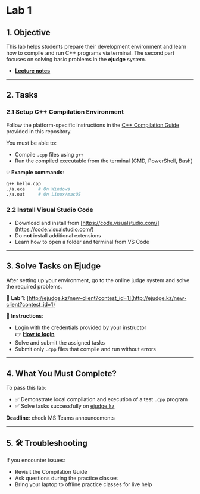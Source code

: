 # Lab 1

## 1. Objective

This lab helps students prepare their development environment and learn how to compile and run C++ programs via terminal. The second part focuses on solving basic problems in the **ejudge** system.

- **[Lecture notes](./lecture-notes.md)**

---

## 2. Tasks

### 2.1 Setup C++ Compilation Environment

Follow the platform-specific instructions in the [C++ Compilation Guide](cpp%20compile%20guide.md) provided in this repository.

You must be able to:

- Compile `.cpp` files using `g++`
- Run the compiled executable from the terminal (CMD, PowerShell, Bash)

💡 **Example commands**:

```bash
g++ hello.cpp
./a.exe     # On Windows
./a.out     # On Linux/macOS
```

### 2.2 Install Visual Studio Code

- Download and install from [https://code.visualstudio.com/](https://code.visualstudio.com/)
- Do **not** install additional extensions
- Learn how to open a folder and terminal from VS Code

---

## 3. Solve Tasks on Ejudge

After setting up your environment, go to the online judge system and solve the required problems.

🔗 **Lab 1**: [http://ejudge.kz/new-client?contest_id=1](http://ejudge.kz/new-client?contest_id=1)

📝 **Instructions**:
- Login with the credentials provided by your instructor  
👉 **[How to login](./lab-login-instructions.md)**
- Solve and submit the assigned tasks
- Submit only `.cpp` files that compile and run without errors
---

## 4. What You Must Complete?

To pass this lab:

- ✅ Demonstrate local compilation and execution of a test `.cpp` program
- ✅ Solve tasks successfully on [ejudge.kz](http://ejudge.kz/new-client?contest_id=1)

**Deadline**: check MS Teams announcements

---

## 5. 🛠 Troubleshooting

If you encounter issues:

- Revisit the Compilation Guide
- Ask questions during the practice classes
- Bring your laptop to offline practice classes for live help

